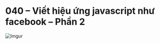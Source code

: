 # 040 – Viết hiệu ứng javascript như facebook – Phần 2 

![Imgur](https://i.imgur.com/S2uKPwE.png)  